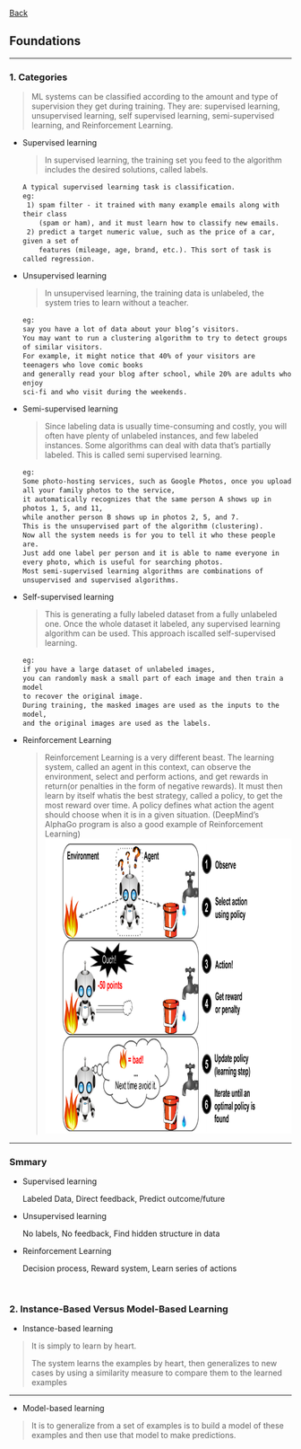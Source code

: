 [Back](README.md)

## Foundations

<hr>

### 1. Categories
>ML systems can be classified according to the amount and type of
supervision they get during training.
They are: supervised learning, unsupervised learning, self supervised learning, semi-supervised learning, and Reinforcement
Learning.
- Supervised learning
    >In supervised learning, the training set you feed to the algorithm includes
    the desired solutions, called labels.
    ```
    A typical supervised learning task is classification.
    eg:
     1) spam filter - it trained with many example emails along with their class 
        (spam or ham), and it must learn how to classify new emails.
     2) predict a target numeric value, such as the price of a car, given a set of 
        features (mileage, age, brand, etc.). This sort of task is called regression.
    ```
- Unsupervised learning
    >In unsupervised learning, the training data is unlabeled, the system tries to learn without a teacher.
    ```
    eg:
    say you have a lot of data about your blog’s visitors. 
    You may want to run a clustering algorithm to try to detect groups of similar visitors. 
    For example, it might notice that 40% of your visitors are teenagers who love comic books 
    and generally read your blog after school, while 20% are adults who enjoy
    sci-fi and who visit during the weekends.
    ```
- Semi-supervised learning
    >Since labeling data is usually time-consuming and costly, you will often have plenty of unlabeled instances, and few labeled instances. 
    Some algorithms can deal with data that’s partially labeled. This is called semi supervised learning.
    ```
    eg:
    Some photo-hosting services, such as Google Photos, once you upload all your family photos to the service, 
    it automatically recognizes that the same person A shows up in photos 1, 5, and 11, 
    while another person B shows up in photos 2, 5, and 7. 
    This is the unsupervised part of the algorithm (clustering). 
    Now all the system needs is for you to tell it who these people are. 
    Just add one label per person and it is able to name everyone in every photo, which is useful for searching photos.
    Most semi-supervised learning algorithms are combinations of unsupervised and supervised algorithms.
    ```
- Self-supervised learning
    >This is generating a fully labeled dataset from a fully unlabeled one. 
    Once the whole dataset it labeled, any supervised learning algorithm can be used.
    This approach iscalled self-supervised learning.
    ```
    eg:
    if you have a large dataset of unlabeled images, 
    you can randomly mask a small part of each image and then train a model 
    to recover the original image. 
    During training, the masked images are used as the inputs to the model, 
    and the original images are used as the labels.
    ```
- Reinforcement Learning
    >Reinforcement Learning is a very different beast. 
    The learning system, called an agent in this context, can observe the environment, 
    select and perform actions, 
    and get rewards in return(or penalties in the form of negative rewards).
    It must then learn by itself whatis the best strategy, called a policy, 
    to get the most reward over time. 
    A policy defines what action the agent should choose when it is in a given situation.
    (DeepMind’s AlphaGo program is also a good example of Reinforcement Learning)
    ![Reinforcement Learning](ml1.png)

<hr>

### Smmary

- Supervised learning

    Labeled Data, Direct feedback, Predict outcome/future

- Unsupervised learning

    No labels, No feedback, Find hidden structure in data

- Reinforcement Learning

    Decision process, Reward system, Learn series of actions

&nbsp;

### 2. Instance-Based Versus Model-Based Learning

- Instance-based learning
>It is simply to learn by heart.
>
>The system learns the examples by heart, then generalizes to new cases by using a similarity measure to compare them to the learned examples

<hr>

- Model-based learning
>It is to generalize from a set of examples is to build a model of these examples and then use that model to make predictions.
